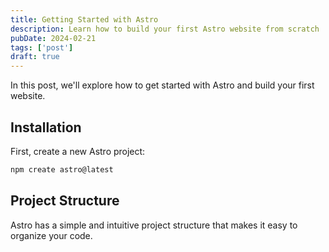 ```yaml
---
title: Getting Started with Astro
description: Learn how to build your first Astro website from scratch
pubDate: 2024-02-21
tags: ['post']
draft: true
---
```


In this post, we'll explore how to get started with Astro and build your first website.

## Installation

First, create a new Astro project:

```bash
npm create astro@latest
```

## Project Structure

Astro has a simple and intuitive project structure that makes it easy to organize your code.